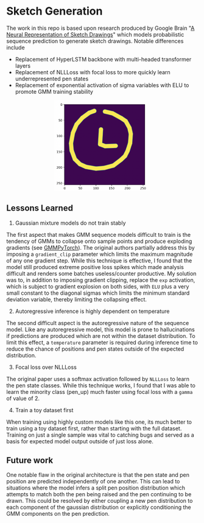 # Sketch Generation #
The work in this repo is based upon research produced by Google Brain "[A Neural Representation of Sketch Drawings](https://arxiv.org/pdf/1704.03477)" which models probabilistic sequence prediction to generate sketch drawings. Notable differences include
* Replacement of HyperLSTM backbone with multi-headed transformer layers
* Replacement of NLLLoss with focal loss to more quickly learn underrepresented pen states
* Replacement of exponential activation of sigma variables with ELU to promote GMM training stability

<p align="center">
<img width="50%" src="assets/clock_generation.png" alt="Example Optimization"/>
</p>

## Lessons Learned ##
1. Gaussian mixture models do not train stably

The first aspect that makes GMM sequence models difficult to train is the tendency of GMMs to collapse onto sample points and produce exploding gradients (see [GMMPyTorch](https://github.com/kylesayrs/GMMPytorch)). The original authors partially address this by imposing a `gradient_clip` parameter which limits the maximum magnitude of any one gradient step. While this technique is effective, I found that the model still produced extreme positive loss spikes which made analysis difficult and renders some batches useless/counter productive. My solution was to, in addition to imposing gradient clipping, replace the `exp` activation, which is subject to gradient explosion on both sides, with `ELU` plus a very small constant to the diagonal sigmas which limits the minimum standard deviation variable, thereby limiting the collapsing effect.

2. Autoregressive inference is highly dependent on temperature

The second difficult aspect is the autoregressive nature of the sequence model. Like any autoregressive model, this model is prone to hallucinations if predictions are produced which are not within the dataset distribution. To limit this effect, a `temperature` parameter is required during inference time to reduce the chance of positions and pen states outside of the expected distribution.

3. Focal loss over NLLLoss

The original paper uses a softmax activation followed by `NLLLoss` to learn the pen state classes. While this technique works, I found that I was able to learn the minority class (pen_up) much faster using focal loss with a `gamma` of value of 2.

4. Train a toy dataset first

When training using highly custom models like this one, its much better to train using a toy dataset first, rather than starting with the full dataset. Training on just a single sample was vital to catching bugs and served as a basis for expected model output outside of just loss alone.


## Future work ##
One notable flaw in the original architecture is that the pen state and pen position are predicted independently of one another. This can lead to situations where the model infers a split pen position  distribution which attempts to match both the pen being raised and the pen continuing to be drawn. This could be resolved by either coupling a new pen distribution to each component of the gaussian distribution or explicitly conditioning the GMM components on the pen prediction.
